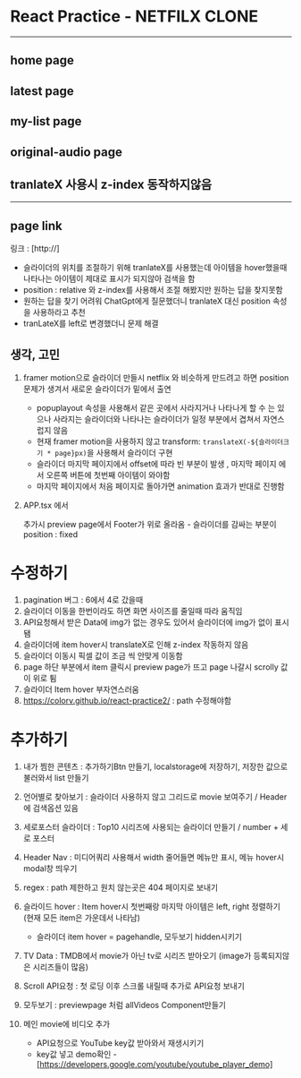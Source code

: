 # React Practice - NETFILX CLONE

---

## home page

## latest page

## my-list page

## original-audio page

## tranlateX 사용시 z-index 동작하지않음

---

## page link

링크 : [http://]

- 슬라이더의 위치를 조절하기 위해 tranlateX를 사용했는데 아이템을 hover했을때 나타나는 아이템이 제대로 표시가 되지않아 검색을 함
- position : relative 와 z-index를 사용해서 조절 해봤지만 원하는 답을 찾지못함
- 원하는 답을 찾기 어려워 ChatGpt에게 질문했더니 tranlateX 대신 position 속성을 사용하라고 추천
- tranLateX를 left로 변경했더니 문제 해결

## 생각, 고민

1. framer motion으로 슬라이더 만들시 netflix 와 비슷하게 만드려고 하면 position 문제가 생겨서 새로운 슬라이더가 밑에서 출연

   - popuplayout 속성을 사용해서 같은 곳에서 사라지거나 나타나게 할 수 는 있으나 사라지는 슬라이더와 나타나는 슬라이더가 일정 부분에서 겹쳐서 자연스럽지 않음
   - 현재 framer motion을 사용하지 않고 transform: `translateX(-${슬라이더크기 * page}px)`을 사용해서 슬라이더 구현
   - 슬라이더 마지막 페이지에서 offset에 따라 빈 부분이 발생 , 마지막 페이지 에서 오른쪽 버튼에 첫번째 아이템이 와야함
   - 마지막 페이지에서 처음 페이지로 돌아가면 animation 효과가 반대로 진행함

2. APP.tsx 에서 <Footer/> 추가시 preview page에서 Footer가 위로 올라옴 - 슬라이더를 감싸는 부분이 position : fixed

# 수정하기

1. pagination 버그 : 6에서 4로 갔을때
2. 슬라이더 이동을 한번이라도 하면 화면 사이즈를 줄일때 따라 움직임
3. API요청해서 받은 Data에 img가 없는 경우도 있어서 슬라이더에 img가 없이 표시됌
4. 슬라이더에 item hover시 translateX로 인해 z-index 작동하지 않음
5. 슬라이더 이동시 픽셀 값이 조금 씩 안맞게 이동함
6. page 하단 부분에서 item 클릭시 preview page가 뜨고 page 나갈시 scrolly 값이 위로 튐
7. 슬라이더 Item hover 부자연스러움
8. https://colorv.github.io/react-practice2/ : path 수정해야함

# 추가하기

1. 내가 찜한 콘텐츠 : 추가하기Btn 만들기, localstorage에 저장하기, 저장한 값으로 불러와서 list 만들기
2. 언어별로 찾아보기 : 슬라이더 사용하지 않고 그리드로 movie 보여주기 / Header에 검색옵션 있음
3. 세로포스터 슬라이더 : Top10 시리즈에 사용되는 슬라이더 만들기 / number + 세로 포스터
4. Header Nav : 미디어쿼리 사용해서 width 줄어들면 메뉴만 표시, 메뉴 hover시 modal창 띄우기
5. regex : path 제한하고 원치 않는곳은 404 페이지로 보내기
6. 슬라이드 hover : Item hover시 첫번째랑 마지막 아이템은 left, right 정렬하기 (현재 모든 item은 가운데서 나타남)

   - 슬라이더 item hover = pagehandle, 모두보기 hidden시키기

7. TV Data : TMDB에서 movie가 아닌 tv로 시리즈 받아오기 (image가 등록되지않은 시리즈들이 많음)
8. Scroll API요청 : 첫 로딩 이후 스크롤 내릴때 추가로 API요청 보내기
9. 모두보기 : previewpage 처럼 allVideos Component만들기
10. 메인 movie에 비디오 추가

    - API요청으로 YouTube key값 받아와서 재생시키기
    - key값 넣고 demo확인 - [https://developers.google.com/youtube/youtube_player_demo]
